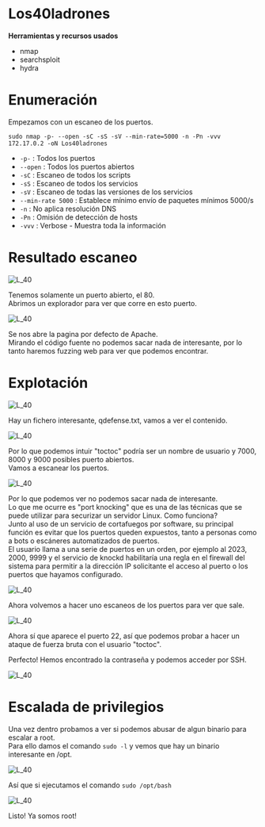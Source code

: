 # Los40ladrones
**Herramientas y recursos usados**
- nmap
- searchsploit
- hydra

# Enumeración

Empezamos con un escaneo de los puertos.

`sudo nmap -p- --open -sC -sS -sV --min-rate=5000 -n -Pn -vvv 172.17.0.2 -oN Los40ladrones`

- `-p-` : Todos los puertos
- `--open` : Todos los puertos abiertos
- `-sC` : Escaneo de todos los scripts
- `-sS` : Escaneo de todos los servicios
- `-sV` : Escaneo de todas las versiones de los servicios
- `--min-rate 5000` : Establece mínimo envío de paquetes mínimos 5000/s
- `-n` : No aplica resolución DNS
- `-Pn` : Omisión de detección de hosts
- `-vvv` : Verbose - Muestra toda la información

# Resultado escaneo
![L_40](https://github.com/giustiand/DockerLabs-Writeups/blob/main/F%C3%A1cil/images/L40_1.jpg)   

Tenemos solamente un puerto abierto, el 80.  
Abrimos un explorador para ver que corre en esto puerto.  

![L_40](https://github.com/giustiand/DockerLabs-Writeups/blob/main/F%C3%A1cil/images/L40_2.jpg)   

Se nos abre la pagina por defecto de Apache.  
Mirando el código fuente no podemos sacar nada de interesante, por lo tanto haremos fuzzing web para ver que podemos encontrar.  

# Explotación

![L_40](https://github.com/giustiand/DockerLabs-Writeups/blob/main/F%C3%A1cil/images/L40_3.jpg)  

Hay un fichero interesante, qdefense.txt, vamos a ver el contenido.  

![L_40](https://github.com/giustiand/DockerLabs-Writeups/blob/main/F%C3%A1cil/images/L40_4.jpg)   

Por lo que podemos intuir "toctoc" podría ser un nombre de usuario y 7000, 8000 y 9000 posibles puerto abiertos.  
Vamos a escanear los puertos.  

![L_40](https://github.com/giustiand/DockerLabs-Writeups/blob/main/F%C3%A1cil/images/L40_5.jpg)  

Por lo que podemos ver no podemos sacar nada de interesante.  
Lo que me ocurre es "port knocking" que es una de las técnicas que se puede utilizar para securizar un servidor Linux.
Como funciona?  
Junto al uso de un servicio de cortafuegos por software, su principal función es evitar que los puertos queden expuestos, tanto a personas como a bots o escáneres automatizados de puertos.  
El usuario llama a una serie de puertos en un orden, por ejemplo al 2023, 2000, 9999 y el servicio de knockd habilitaría una regla en el firewall del sistema para permitir a la dirección IP solicitante el acceso al puerto o los puertos que hayamos configurado.

![L_40](https://github.com/giustiand/DockerLabs-Writeups/blob/main/F%C3%A1cil/images/L40_6.jpg)   

Ahora volvemos a hacer uno escaneos de los puertos para ver que sale.  

![L_40](https://github.com/giustiand/DockerLabs-Writeups/blob/main/F%C3%A1cil/images/L40_7.jpg)   

Ahora sí que aparece el puerto 22, así que podemos probar a hacer un ataque de fuerza bruta con el usuario "toctoc".  


Perfecto! Hemos encontrado la contraseña y podemos acceder por SSH.  

![L_40](https://github.com/giustiand/DockerLabs-Writeups/blob/main/F%C3%A1cil/images/L40_8.jpg)  

# Escalada de privilegios  

Una vez dentro probamos a ver si podemos abusar de algun binario para escalar a root.  
Para ello damos el comando `sudo -l` y vemos que hay un binario interesante en /opt.  

![L_40](https://github.com/giustiand/DockerLabs-Writeups/blob/main/F%C3%A1cil/images/L40_9.jpg)  

Así que si ejecutamos el comando `sudo /opt/bash`  

![L_40](https://github.com/giustiand/DockerLabs-Writeups/blob/main/F%C3%A1cil/images/L40_9.jpg)   

Listo! Ya somos root!














